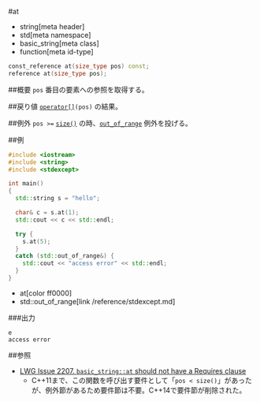 #at
* string[meta header]
* std[meta namespace]
* basic_string[meta class]
* function[meta id-type]

```cpp
const_reference at(size_type pos) const;
reference at(size_type pos);
```

##概要
`pos` 番目の要素への参照を取得する。


##戻り値
[`operator[]`](op_at.md)`(pos)` の結果。


##例外
`pos >=` [`size()`](size.md) の時、[`out_of_range`](/reference/stdexcept.md) 例外を投げる。


##例
```cpp
#include <iostream>
#include <string>
#include <stdexcept>

int main()
{
  std::string s = "hello";

  char& c = s.at(1);
  std::cout << c << std::endl;

  try {
    s.at(5);
  }
  catch (std::out_of_range&) {
    std::cout << "access error" << std::endl;
  }
}
```
* at[color ff0000]
* std::out_of_range[link /reference/stdexcept.md]

###出力
```
e
access error
```

##参照
- [LWG Issue 2207. `basic_string::at` should not have a Requires clause](http://www.open-std.org/jtc1/sc22/wg21/docs/lwg-defects.html#2207)
    - C++11まで、この関数を呼び出す要件として「`pos < size()`」があったが、例外節があるため要件節は不要。C++14で要件節が削除された。

